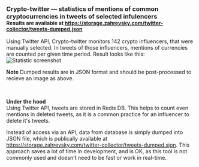 ### Crypto-twitter — statistics of mentions of common cryptocurrencies in tweets of selected infulencers<br><sup>Results are available at https://storage.zahrevsky.com/twitter-collector/tweets-dumped.json<br/></sup>

Using Twitter API, Crypto-twitter monitors 142 crypto influencers, that were manually selected. In tweets of those influencers, mentions of currencies are counted per given time period. Result looks like this:
![Statistic screenshot](https://storage.zahrevsky.com/twitter-collector/stats-example.png)

**Note** Dumped results are in JSON format and should be post-processed to recieve an image as above.

<br/>

**Under the hood**<br/>Using Twitter API, tweets are stored in Redis DB. This helps to count even mentions in deleted tweets, as it is a common practice for an influencer to delete it's tweets.

Instead of access via an API, data from database is simply dumped into JSON file, which is publically available at https://storage.zahrevsky.com/twitter-collector/tweets-dumped.sjon. This approach saves a lot of time in development, and is OK, as this tool is not commonly used and doesn't need to be fast or work in real-time.
